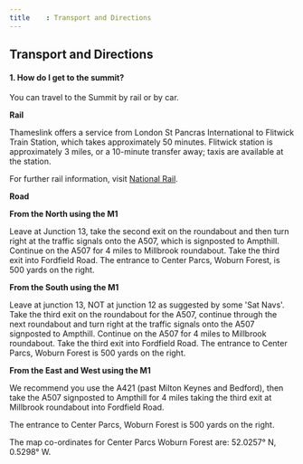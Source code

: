 ```yaml
---
title    : Transport and Directions
---
```


## Transport and Directions

#### 1. How do I get to the summit?

You can travel to the Summit by rail or by car.

**Rail**

Thameslink offers a service from London St Pancras International to Flitwick Train Station, which takes approximately 50 minutes. Flitwick station is approximately 3 miles, or a 10-minute transfer away; taxis are available at the station.

For further rail information, visit [National Rail](https://www.nationalrail.co.uk).

**Road**

**From the North using the M1**

Leave at Junction 13, take the second exit on the roundabout and then turn right at the traffic signals onto the A507, which is signposted to Ampthill. Continue on the A507 for 4 miles to Millbrook roundabout. Take the third exit into Fordfield Road. The entrance to Center Parcs, Woburn Forest, is 500 yards on the right.

**From the South using the M1**

Leave at junction 13, NOT at junction 12 as suggested by some 'Sat Navs'. Take the third exit on the roundabout for the A507, continue through the next roundabout and turn right at the traffic signals onto the A507 signposted to Ampthill. Continue on the A507 for 4 miles to Millbrook roundabout. Take the third exit into Fordfield Road. The entrance to Center Parcs, Woburn Forest is 500 yards on the right.

**From the East and West using the M1**

We recommend you use the A421 (past Milton Keynes and Bedford), then take the A507 signposted to Ampthill for 4 miles taking the third exit at Millbrook roundabout into Fordfield Road.

The entrance to Center Parcs, Woburn Forest is 500 yards on the right.

The map co-ordinates for Center Parcs Woburn Forest are: 52.0257° N, 0.5298° W.
